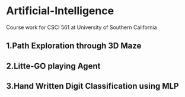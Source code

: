 # Artificial-Intelligence
Course work for CSCI 561 at University of Southern California

## 1.Path Exploration through 3D Maze
## 2.Litte-GO playing Agent
## 3.Hand Written Digit Classification using MLP
